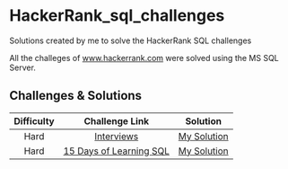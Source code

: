# HackerRank_sql_challenges
Solutions created by me to solve the HackerRank SQL challenges

All the challeges of www.hackerrank.com were solved using the MS SQL Server. 

## Challenges & Solutions

Difficulty | Challenge Link | Solution
:-----:|:-------:|:-------:
Hard | [Interviews](https://www.hackerrank.com/challenges/interviews/problem) | [My Solution](https://github.com/analimaps/HackerRank_sql_challenges/blob/main/Interviews.sql) |
Hard | [15 Days of Learning SQL](https://www.hackerrank.com/challenges/15-days-of-learning-sql/problem) | [My Solution](https://github.com/analimaps/HackerRank_sql_challenges/blob/main/15_Days_%20of_Learning_SQL.sql) |
